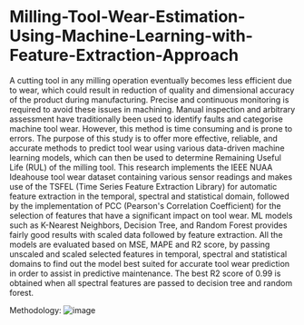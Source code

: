 # Milling-Tool-Wear-Estimation-Using-Machine-Learning-with-Feature-Extraction-Approach

A cutting tool in any milling operation eventually becomes less efficient due to wear, which could result in reduction of quality and dimensional accuracy of the product during manufacturing. Precise and continuous monitoring is required to avoid these issues in machining. Manual inspection and arbitrary assessment have traditionally been used to identify faults and categorise machine tool wear. However, this method is time consuming and is prone to errors. The purpose of this study is to offer more effective, reliable, and accurate methods to predict tool wear using various data-driven machine learning models, which can then be used to determine Remaining Useful Life (RUL) of the milling tool. This research implements the IEEE NUAA Ideahouse tool wear dataset containing various sensor readings and makes use of the TSFEL (Time Series Feature Extraction Library) for automatic feature extraction in the temporal, spectral and statistical domain, followed by the implementation of PCC (Pearson's Correlation Coefficient) for the selection of features that have a significant impact on tool wear. ML models such as K-Nearest Neighbors, Decision Tree, and Random Forest provides fairly good results with scaled data followed by feature extraction. All the models are evaluated based on MSE, MAPE and R2 score, by passing unscaled and scaled selected features in temporal, spectral and statistical domains to find out the model best suited for accurate tool wear prediction in order to assist in predictive maintenance. The best R2 score of 0.99 is obtained when all spectral features are passed to decision tree and random forest.

Methodology:
![image](https://github.com/user-attachments/assets/4e95e505-2378-4ee3-bdfc-3787490cdb3b)
